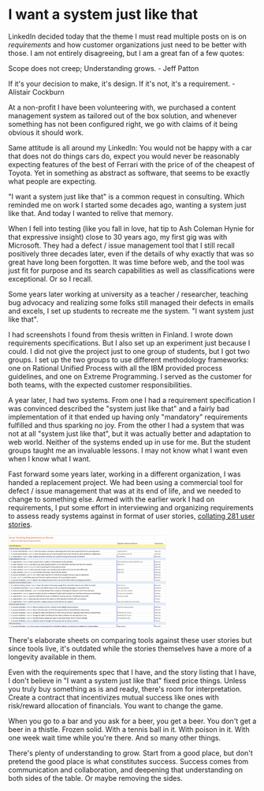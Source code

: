 # I want a system just like that

LinkedIn decided today that the theme I must read multiple posts on is on *requirements* and how customer organizations just need to be better with those. I am not entirely disagreeing, but I am a great fan of a few quotes: 

Scope does not creep; Understanding grows. - Jeff Patton

If it's your decision to make, it's design. If it's not, it's a requirement. - Alistair Cockburn

At a non-profit I have been volunteering with, we purchased a content management system as tailored out of the box solution, and whenever something has not been configured right, we go with claims of it being obvious it should work.

Same attitude is all around my LinkedIn: You would not be happy with a car that does not do things cars do, expect you would never be reasonably expecting features of the best of Ferrari with the price of of the cheapest of Toyota. Yet in something as abstract as software, that seems to be exactly what people are expecting.

"I want a system just like that" is a common request in consulting. Which reminded me on work I started some decades ago, wanting a system just like that. And today I wanted to relive that memory.

When I fell into testing (like you fall in love, hat tip to Ash Coleman Hynie for that expressive insight) close to 30 years ago, my first gig was with Microsoft. They had a defect / issue management tool that I still recall positively three decades later, even if the details of why exactly that was so great have long been forgotten. It was time before web, and the tool was just fit for purpose and its search capabilities as well as classifications were exceptional. Or so I recall. 

Some years later working at university as a teacher / researcher, teaching bug advocacy and realizing some folks still managed their defects in emails and excels, I set up students to recreate me the system. "I want system just like that". 

I had screenshots I found from thesis written in Finland. I wrote down requirements specifications. But I also set up an experiment just because I could. I did not give the project just to one group of students, but I got two groups. I set up the two groups to use different methodology frameworks: one on Rational Unified Process with all the IBM provided process guidelines, and one on Extreme Programming. I served as the customer for both teams, with the expected customer responsibilities. 

A year later, I had two systems. From one I had a requirement specification I was convinced described the "system just like that" and a fairly bad implementation of it that ended up having only "mandatory" requirements fulfilled and thus sparking no joy. From the other I had a system that was not at all "system just like that", but it was actually better and adaptation to web world. Neither of the systems ended up in use for me. But the student groups taught me an invaluable lessons. I may not know what I want even when I know what I want.  

Fast forward some years later, working in a different organization, I was handed a replacement project. We had been using a commercial tool for defect / issue management that was at its end of life, and we needed to change to something else. Armed with the earlier work I had on requirements, I put some effort in interviewing and organizing requirements to assess ready systems against in format of user stories, [collating 281 user stories](https://docs.google.com/spreadsheets/d/0B07e3JZGe_haRDFFZVA2V3JZbWM/edit?usp=sharing&ouid=101823823993297284478&resourcekey=0-o9L_Dr19dF3pBdQfEQ04Cg&rtpof=true&sd=true). 

![User Stories](./BugTrackerStories.png)

There's elaborate sheets on comparing tools against these user stories but since tools live, it's outdated while the stories themselves have a more of a longevity available in them. 

Even with the requirements spec that I have, and the story listing that I have, I don't believe in "I want a system just like that" fixed price things. Unless you truly buy something as is and ready, there's room for interpretation. Create a contract that incentivizes mutual success like ones with risk/reward allocation of financials. You want to change the game.

When you go to a bar and you ask for a beer, you get a beer. You don't get a beer in a thistle. Frozen solid. With a tennis ball in it. With poison in it. With one week wait time while you're there. And so many other things.

There's plenty of understanding to grow. Start from a good place, but don't pretend the good place is what constitutes success. Success comes from communication and collaboration, and deepening that understanding on both sides of the table. Or maybe removing the sides. 